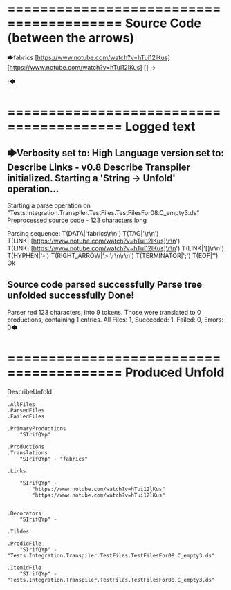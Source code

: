 ========================================
Source Code (between the arrows)
========================================

🡆fabrics
<SIrifQYp>
[https://www.notube.com/watch?v=hTui12lKus]
[https://www.notube.com/watch?v=hTui12lKus]
[]
-> 

;🡄

========================================
Logged text
========================================

🡆Verbosity set to: High
Language version set to: Describe Links - v0.8
Describe Transpiler initialized.
Starting a 'String -> Unfold' operation...
------------------------
Starting a parse operation on "Tests.Integration.Transpiler.TestFiles.TestFilesFor08.C_empty3.ds"
Preprocessed source code - 123 characters long

Parsing sequence: T(DATA|'fabrics\r\n') T(TAG|'<SIrifQYp>\r\n') T(LINK|'[https://www.notube.com/watch?v=hTui12lKus]\r\n') T(LINK|'[https://www.notube.com/watch?v=hTui12lKus]\r\n') T(LINK|'[]\r\n') T(HYPHEN|'-') T(RIGHT_ARROW|'> \r\n\r\n') T(TERMINATOR|';') T(EOF|'<EOF>') Ok

Source code parsed successfully
Parse tree unfolded successfully
Done!
------------------------
Parser red 123 characters, into 9 tokens.
Those were translated to 0 productions, containing 1 entries.
All Files: 1, Succeeded: 1, Failed: 0, Errors: 0🡄

========================================
Produced Unfold
========================================

DescribeUnfold

    .AllFiles
    .ParsedFiles
    .FailedFiles

    .PrimaryProductions
        "SIrifQYp" 

    .Productions
    .Translations
        "SIrifQYp" - "fabrics"

    .Links

        "SIrifQYp" -
            "https://www.notube.com/watch?v=hTui12lKus"
            "https://www.notube.com/watch?v=hTui12lKus"


    .Decorators
        "SIrifQYp" - 

    .Tildes

    .ProdidFile
        "SIrifQYp" - "Tests.Integration.Transpiler.TestFiles.TestFilesFor08.C_empty3.ds"

    .ItemidFile
        "SIrifQYp" - "Tests.Integration.Transpiler.TestFiles.TestFilesFor08.C_empty3.ds"

